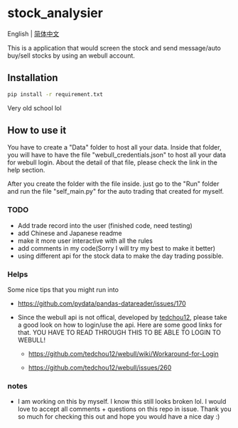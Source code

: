 # stock_analysier

English | [简体中文](./README-zh_CN.md)

This is a application that would screen the stock and send message/auto buy/sell stocks by using an webull account. 

## Installation 

```bash
pip install -r requirement.txt
```
Very old school lol

## How to use it

You have to create a "Data" folder to host all your data. Inside that folder, you will have to have the file "webull_credentials.json" to host all your data for webull login. About the detail of that file, please check the link in the help section. 

After you create the folder with the file inside. just go to the "Run" folder and run the file "self_main.py" for the auto trading that created for myself.

### TODO
* Add trade record into the user (finished code, need testing)
* add Chinese and Japanese readme
* make it more user interactive with all the rules
* add comments in my code(Sorry I will try my best to make it better)
* using different api for the stock data to make the day trading possible.


### Helps

Some nice tips that you might run into

* https://github.com/pydata/pandas-datareader/issues/170

* Since the webull api is not offical, developed by [tedchou12](https://github.com/tedchou12), please take a good look on how to login/use the api. Here are some good links for that. YOU HAVE TO READ THROUGH THIS TO BE ABLE TO LOGIN TO WEBULL!
    * https://github.com/tedchou12/webull/wiki/Workaround-for-Login

    * https://github.com/tedchou12/webull/issues/260

### notes

* I am working on this by myself. I know this still looks broken lol. I would love to accept all comments + questions on this repo in issue. Thank you so much for checking this out and hope you would have a nice day :)